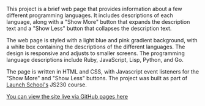 This project is a brief web page that provides information about a few different programming languages. It includes descriptions of each language, along with a "Show More" button that expands the description text and a "Show Less" button that collapses the description text. 

The web page is styled with a light blue and pink gradient background, with a white box containing the descriptions of the different languages. The design is responsive and adjusts to smaller screens. The programming language descriptions include Ruby, JavaScript, Lisp, Python, and Go. 

The page is written in HTML and CSS, with Javascript event listeners for the "Show More" and "Show Less" buttons. The project was built as part of [Launch School's](https://launchschool.com) JS230 course.

[You can view the site live via GitHub pages here](https://westonludeke.github.io/programming_languages)
